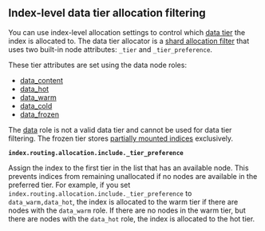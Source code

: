 ## Index-level data tier allocation filtering

You can use index-level allocation settings to control which [data tier](https://www.elastic.co/guide/en/elasticsearch/reference/7.13/data-tiers.html) the index is allocated to. The data tier allocator is a [shard allocation filter](https://www.elastic.co/guide/en/elasticsearch/reference/7.13/shard-allocation-filtering.html) that uses two built-in node attributes: `_tier` and `_tier_preference`.



These tier attributes are set using the data node roles:

- [data_content](https://www.elastic.co/guide/en/elasticsearch/reference/7.13/modules-node.html#data-content-node)
- [data_hot](https://www.elastic.co/guide/en/elasticsearch/reference/7.13/modules-node.html#data-hot-node)
- [data_warm](https://www.elastic.co/guide/en/elasticsearch/reference/7.13/modules-node.html#data-warm-node)
- [data_cold](https://www.elastic.co/guide/en/elasticsearch/reference/7.13/modules-node.html#data-cold-node)
- [data_frozen](https://www.elastic.co/guide/en/elasticsearch/reference/7.13/modules-node.html#data-frozen-node)



The [data](https://www.elastic.co/guide/en/elasticsearch/reference/7.13/modules-node.html#data-node) role is not a valid data tier and cannot be used for data tier filtering. The frozen tier stores [partially mounted indices](https://www.elastic.co/guide/en/elasticsearch/reference/7.13/searchable-snapshots.html#partially-mounted) exclusively.

**`index.routing.allocation.include._tier_preference`**

Assign the index to the first tier in the list that has an available node. This prevents indices from remaining unallocated if no nodes are available in the preferred tier. For example, if you set `index.routing.allocation.include._tier_preference` to `data_warm,data_hot`, the index is allocated to the warm tier if there are nodes with the `data_warm` role. If there are no nodes in the warm tier, but there are nodes with the `data_hot` role, the index is allocated to the hot tier.


